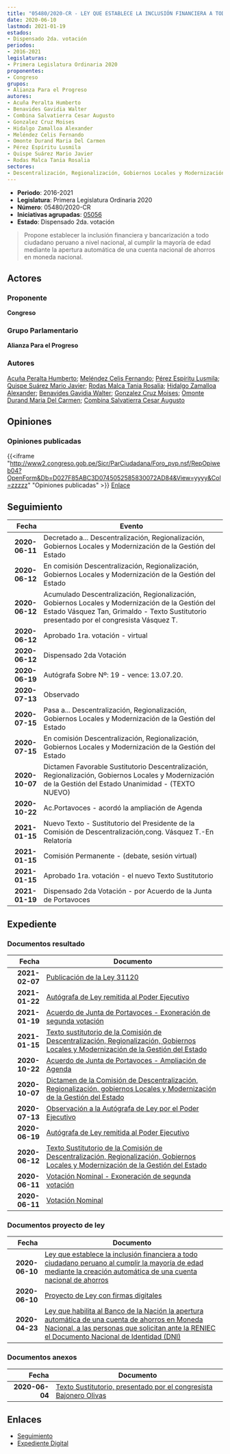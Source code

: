 ```yaml
---
title: "05480/2020-CR - LEY QUE ESTABLECE LA INCLUSIÓN FINANCIERA A TODO CIUDADANO PERUANO AL CUMPLIR LA MAYORÍA DE EDAD MEDIANTE LA CREACIÓN AUTOMÁTICA DE UNA CUENTA NACIONAL DE AHORROS"
date: 2020-06-10
lastmod: 2021-01-19
estados:
- Dispensado 2da. votación
periodos:
- 2016-2021
legislaturas:
- Primera Legislatura Ordinaria 2020
proponentes:
- Congreso
grupos:
- Alianza Para el Progreso
autores:
- Acuña Peralta Humberto
- Benavides Gavidia Walter
- Combina Salvatierra Cesar Augusto
- Gonzalez Cruz Moises
- Hidalgo Zamalloa Alexander
- Meléndez Celis Fernando
- Omonte Durand Maria Del Carmen
- Pérez Espíritu Lusmila
- Quispe Suárez Mario Javier
- Rodas Malca Tania Rosalia
sectores:
- Descentralización, Regionalización, Gobiernos Locales y Modernización de la Gestión del Estado
---
```

- **Periodo**: 2016-2021
- **Legislatura**: Primera Legislatura Ordinaria 2020
- **Número**: 05480/2020-CR
- **Iniciativas agrupadas**: [05056](../../05000/05056)
- **Estado**: Dispensado 2da. votación

> Propone establecer la inclusión financiera y bancarización a todo ciudadano peruano a nivel nacional, al cumplir la mayoría de edad mediante la apertura automática de una cuenta nacional de ahorros en moneda nacional.


## Actores

### Proponente

**Congreso**

### Grupo Parlamentario

**Alianza Para el Progreso**

### Autores

[Acuña Peralta Humberto](mailto:mailto:hacuna@congreso.gob.pe); [Meléndez Celis Fernando](mailto:mailto:fmelendez@congreso.gob.pe); [Pérez Espíritu Lusmila](mailto:mailto:lperez@congreso.gob.pe); [Quispe Suárez Mario Javier](mailto:mailto:yquispe@congreso.gob.pe); [Rodas Malca Tania Rosalia](mailto:mailto:trodas@congreso.gob.pe); [Hidalgo Zamalloa Alexander](mailto:mailto:ahidalgo@congreso.gob.pe); [Benavides Gavidia Walter](mailto:mailto:wbenavides@congreso.gob.pe); [Gonzalez Cruz Moises](mailto:mailto:mgonzalezc@congreso.gob.pe); [Omonte Durand Maria Del Carmen](mailto:mailto:momonte@congreso.gob.pe); [Combina Salvatierra Cesar Augusto](mailto:mailto:ccombina@congreso.gob.pe)

## Opiniones

### Opiniones publicadas

{{<iframe "http://www2.congreso.gob.pe/Sicr/ParCiudadana/Foro_pvp.nsf/RepOpiweb04?OpenForm&Db=D027F85ABC3D0745052585830072AD84&View=yyyy&Col=zzzzz" "Opiniones publicadas" >}}
[Enlace](http://www2.congreso.gob.pe/Sicr/ParCiudadana/Foro_pvp.nsf/RepOpiweb04?OpenForm&Db=D027F85ABC3D0745052585830072AD84&View=yyyy&Col=zzzzz)


## Seguimiento

| Fecha | Evento |
|------:|--------|
| **2020-06-11** | Decretado a... Descentralización, Regionalización, Gobiernos Locales y Modernización de la Gestión del Estado |
| **2020-06-12** | En comisión Descentralización, Regionalización, Gobiernos Locales y Modernización de la Gestión del Estado |
| **2020-06-12** | Acumulado Descentralización, Regionalización, Gobiernos Locales y Modernización de la Gestión del Estado Vásquez Tan, Grimaldo - Texto Sustitutorio presentado por el congresista Vásquez T. |
| **2020-06-12** | Aprobado 1ra. votación - virtual |
| **2020-06-12** | Dispensado 2da Votación |
| **2020-06-19** | Autógrafa Sobre Nº: 19 - vence: 13.07.20. |
| **2020-07-13** | Observado |
| **2020-07-15** | Pasa a... Descentralización, Regionalización, Gobiernos Locales y Modernización de la Gestión del Estado |
| **2020-07-15** | En comisión Descentralización, Regionalización, Gobiernos Locales y Modernización de la Gestión del Estado |
| **2020-10-07** | Dictamen Favorable Sustitutorio Descentralización, Regionalización, Gobiernos Locales y Modernización de la Gestión del Estado Unanimidad - (TEXTO NUEVO) |
| **2020-10-22** | Ac.Portavoces - acordó la ampliación de Agenda |
| **2021-01-15** | Nuevo Texto - Sustitutorio del Presidente de la Comisión de Descentralización,cong. Vásquez T.-En Relatoría |
| **2021-01-15** | Comisión Permanente - (debate, sesión virtual) |
| **2021-01-15** | Aprobado 1ra. votación - el nuevo Texto Sustitutorio |
| **2021-01-19** | Dispensado 2da Votación - por Acuerdo de la Junta de Portavoces |

## Expediente

### Documentos resultado

| Fecha | Documento |
|------:|-----------|
| **2021-02-07** | [Publicación de la Ley 31120](http://www.leyes.congreso.gob.pe/Documentos/2016_2021/ADLP/Normas_Legales/31120-LEY.pdf) |
| **2021-01-22** | [Autógrafa de Ley remitida al Poder Ejecutivo](https://leyes.congreso.gob.pe/Documentos/2016_2021/Autografas/Ley_y_de_Resolucion_Legislativa/AU05056-20210122.pdf) |
| **2021-01-19** | [Acuerdo de Junta de Portavoces - Exoneración de segunda votación](http://www.leyes.congreso.gob.pe/Documentos/2016_2021/Acuerdos/Junta_Portavoces/AJP05056-20210119.pdf) |
| **2021-01-15** | [Texto sustitutorio de la Comisión de Descentralización, Regionalización, Gobiernos Locales y Modernización de la Gestión del Estado](http://www.leyes.congreso.gob.pe/Documentos/2016_2021/Texto_Sustitutorio/Proyectos_de_Ley/TS0505620210115.pdf) |
| **2020-10-22** | [Acuerdo de Junta de Portavoces - Ampliación de Agenda](https://leyes.congreso.gob.pe/Documentos/2016_2021/Acuerdos/Junta_Portavoces/AJP05056-20201022.pdf) |
| **2020-10-07** | [Dictamen de la Comisión de Descentralización, Regionalización, gobiernos Locales y Modernización de la Gestión del Estado](https://leyes.congreso.gob.pe/Documentos/2016_2021/Dictamenes/Proyectos_de_Ley/05056DC08MAY-20201007.pdf) |
| **2020-07-13** | [Observación a la Autógrafa de Ley por el Poder Ejecutivo](http://www.leyes.congreso.gob.pe/Documentos/2016_2021/Observacion_a_la_Autografa/OBAU0505620200713.pdf) |
| **2020-06-19** | [Autógrafa de Ley remitida al Poder Ejecutivo](http://www.leyes.congreso.gob.pe/Documentos/2016_2021/Autografas/Ley_y_de_Resolucion_Legislativa/AU0505620200619.pdf) |
| **2020-06-12** | [Texto Sustitutorio de la Comisión de Descentralización, Regionalización, Gobiernos Locales y Modernización de la Gestión del Estado](http://www.leyes.congreso.gob.pe/Documentos/2016_2021/Texto_Sustitutorio/Proyectos_de_Ley/TS05056-20200612.pdf) |
| **2020-06-11** | [Votación Nominal - Exoneración de segunda votación](http://www.leyes.congreso.gob.pe/Documentos/2016_2021/Asistencia_y_Votacion/Proyectos_de_Ley/Votacion_Nominal/VNESV05056-20200611.pdf) |
| **2020-06-11** | [Votación Nominal](http://www.leyes.congreso.gob.pe/Documentos/2016_2021/Asistencia_y_Votacion/Proyectos_de_Ley/Votacion_Nominal/VN05056-20200611.pdf) |

### Documentos proyecto de ley

| Fecha | Documento |
|------:|-----------|
| **2020-06-10** | [Ley que establece la inclusión financiera a todo ciudadano peruano al cumplir la mayoría de edad mediante la creación automática de una cuenta nacional de ahorros](http://www.leyes.congreso.gob.pe/Documentos/2016_2021/Proyectos_de_Ley_y_de_Resoluciones_Legislativas/PL05480-20200610.pdf) |
| **2020-06-10** | [Proyecto de Ley con firmas digitales](http://www.leyes.congreso.gob.pe/Documentos/2016_2021/Proyectos_de_Ley_y_de_Resoluciones_Legislativas/Proyectos_Firmas_digitales/PL05480.pdf) |
| **2020-04-23** | [Ley que habilita al Banco de la Nación la apertura automática de una cuenta de ahorros en Moneda Nacional, a las personas que solicitan ante la RENIEC el Documento Nacional de Identidad (DNI)](http://www.leyes.congreso.gob.pe/Documentos/2016_2021/Proyectos_de_Ley_y_de_Resoluciones_Legislativas/PL05056_20200423..pdf) |

### Documentos anexos

| Fecha | Documento |
|------:|-----------|
| **2020-06-04** | [Texto Sustitutorio, presentado por el congresista Bajonero Olivas](http://www.leyes.congreso.gob.pe/Documentos/2016_2021/Texto_Sustitutorio/Proyectos_de_Ley/TS05056-20200604.pdf) |

## Enlaces

- [Seguimiento](http://www2.congreso.gob.pe/Sicr/TraDocEstProc/CLProLey2016.nsf/f7fff46988ca05b1052578e100829cc7/989bac502cd02f9b05258583007ae6c1?OpenDocument)
- [Expediente Digital](http://www2.congreso.gob.pe/Sicr/TraDocEstProc/Expvirt_2011.nsf/visbusqptramdoc1621/05480?opendocument)

